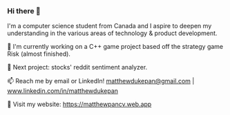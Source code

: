 ### Hi there 👋

I'm a computer science student from Canada and I aspire to deepen my understanding in the various areas of technology & product development.

🔭 I'm currently working on a C++ game project based off the strategy game Risk (almost finished).

🌱 Next project: stocks' reddit sentiment analyzer.

📫 Reach me by email or LinkedIn! matthewdukepan@gmail.com | www.linkedin.com/in/matthewdukepan

💬 Visit my website: https://matthewpancv.web.app

<!--[![Top Langs](https://github-readme-stats.vercel.app/api/top-langs/?username=fryingpannn&layout=compact&hide=tex)](https://github.com/anuraghazra/github-readme-stats)-->

<!--
**Fryingpannn/Fryingpannn** is a ✨ _special_ ✨ repository because its `README.md` (this file) appears on your GitHub profile.

Here are some ideas to get you started:

- 🔭 I’m currently working on ...
- 🌱 I’m currently learning ...
- 👯 I’m looking to collaborate on ...
- 🤔 I’m looking for help with ...
- 💬 Ask me about ...
- 📫 How to reach me: ...
- 😄 Pronouns: ...
- ⚡ Fun fact: ...
-->
